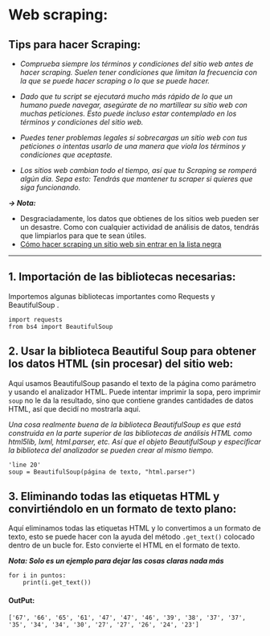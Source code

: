 # Web scraping:

## Tips para hacer Scraping:
 * *Comprueba siempre los términos y condiciones del sitio web antes de hacer scraping. Suelen tener condiciones que limitan la frecuencia con la que se puede hacer scraping o lo que se puede hacer.*

 * *Dado que tu script se ejecutará mucho más rápido de lo que un humano puede navegar, asegúrate de no martillear su sitio web con muchas peticiones. Esto puede incluso estar contemplado en los términos y condiciones del sitio web.*
 
 * *Puedes tener problemas legales si sobrecargas un sitio web con tus peticiones o intentas usarlo de una manera que viola los términos y condiciones que aceptaste.*
 
 * *Los sitios web cambian todo el tiempo, así que tu Scraping se romperá algún día. Sepa esto: Tendrás que mantener tu scraper si quieres que siga funcionando.*


***-> Nota:***
  * Desgraciadamente, los datos que obtienes de los sitios web pueden ser un desastre. Como con cualquier actividad de análisis de datos, tendrás que limpiarlos para que te sean útiles.
  * [Cómo hacer scraping un sitio web sin entrar en la lista negra
](https://hackernoon.com/how-to-scrape-a-website-without-getting-blacklisted-271a605a0d94?source=post_page---------------------------)
-----

## 1. Importación de las bibliotecas necesarias:

Importemos algunas bibliotecas importantes como Requests y BeautifulSoup .

~~~
import requests
from bs4 import BeautifulSoup
~~~
## 2. Usar la biblioteca Beautiful Soup para obtener los datos HTML (sin procesar) del sitio web:

Aquí usamos BeautifulSoup pasando el texto de la página como parámetro y usando el analizador HTML. Puede intentar imprimir la sopa, pero imprimir ``soup`` no le da la resultado, sino que contiene grandes cantidades de datos HTML, así que decidí no mostrarla aquí.

*Una cosa realmente buena de la biblioteca BeautifulSoup es que está construida en la parte superior de las bibliotecas de análisis HTML como html5lib, lxml, html.parser, etc. Así que el objeto BeautifulSoup y especificar la biblioteca del analizador se pueden crear al mismo tiempo.*

~~~
'line 20'
soup = BeautifulSoup(página de texto, "html.parser")
~~~

## 3. Eliminando todas las etiquetas HTML y convirtiéndolo en un formato de texto plano:

Aquí eliminamos todas las etiquetas HTML y lo convertimos a un formato de texto, esto se puede hacer con la ayuda del método ``.get_text()`` colocado dentro de un bucle for. Esto convierte el HTML en el formato de texto.

___Nota:
Solo es un ejemplo para dejar las cosas claras nada más___
~~~
for i in puntos:
    print(i.get_text())
~~~

#### __OutPut__:

~~~
['67', '66', '65', '61', '47', '47', '46', '39', '38', '37', '37', '35', '34', '34', '30', '27', '27', '26', '24', '23']
~~~

